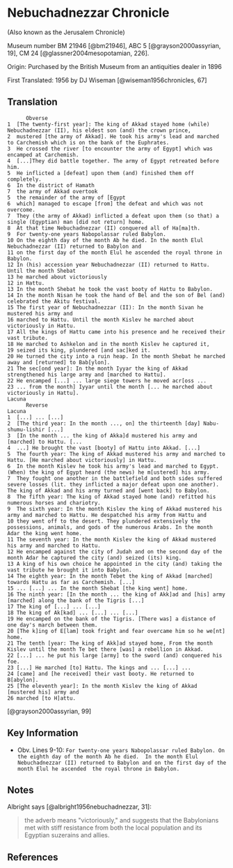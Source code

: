 # Nebuchadnezzar Chronicle

(Also known as the Jerusalem Chronicle)

Museum number BM 21946 [@bm21946], ABC 5 [@grayson2000assyrian, 19], CM 24 [@glassner2004mesopotamian, 226].

Origin: Purchased by the British Museum from an antiquities dealer in 1896

First Translated: 1956 by DJ Wiseman [@wiseman1956chronicles, 67]

## Translation
```
      Obverse
1  [The twenty-first year]: The king of Akkad stayed home (while) Nebuchadnezzar (II), his eldest son (and) the crown prince,
2  mustered [the army of Akkad]. He took his army's lead and marched to Carchemish which is on the bank of the Euphrates.
3  He crossed the river [to encounter the army of Egypt] which was encamped at Carchemish.
4  [...]They did battle together. The army of Egypt retreated before him.
5  He inflicted a [defeat] upon them (and) finished them off completely.
6  In the district of Hamath
7  the army of Akkad overtook
5  the remainder of the army of [Egypt
6  which] managed to escape [from] the defeat and which was not overcome.
7  They (the army of Akkad) inflicted a defeat upon them (so that) a single (Egyptian) man [did not return] home.
8  At that time Nebuchadnezzar (II) conquered all of Ha[ma]th.
9  For twenty-one years Nabopolassar ruled Babylon.
10 On the eighth day of the month Ab he died. In the month Elul Nebuchadnezzar (II) returned to Babylon and
11 on the first day of the month Elul he ascended the royal throne in Babylon.
12 In (his) accession year Nebuchadnezzar (II) returned to Hattu. Until the month Shebat
13 he marched about victoriously
12 in Hattu.
13 In the month Shebat he took the vast booty of Hattu to Babylon.
14 In the month Nisan he took the hand of Bel and the son of Bel (and) celebrated the Akitu festival.
15 The first year of Nebuchadnezzar (II): In the month Sivan he mustered his army and
16 marched to Hattu. Until the month Kislev he marched about victoriously in Hattu.
17 All the kings of Hattu came into his presence and he received their vast tribute.
18 He marched to Ashkelon and in the month Kislev he captured it,
19 seized its king, plundered [and sac]ked it.
20 He turned the city into a ruin heap. In the month Shebat he marched away and [returned] to Bab[ylon].
21 The sec[ond year]: In the month Iyyar the king of Akkad strengthened his large army and [marched to Hattu].
22 He encamped [...] ... large siege towers he moved acr[oss ...
23 ... from the month] Iyyar until the month [... he marched about victoriously in Hattu].
Lacuna
      Reverse
Lacuna
1  [...] ... [...]
2  [The third year: In the month ..., on] the thirteenth [day] Nabu-shumu-lishir [...]
3  [In the month ... the king of Akka]d mustered his army and [marched] to Hattu. [...
4  ...] He brought the vast [booty] of Hattu into Akkad. [...]
5  The fourth year: The king of Akkad mustered his army and marched to Hattu. [He marched about victoriously] in Hattu.
6  In the month Kislev he took his army's lead and marched to Egypt. (When) the king of Egypt heard (the news) he m[ustered] his army.
7  They fought one another in the battlefield and both sides suffered severe losses (lit. they inflicted a major defeat upon one another). The king of Akkad and his army turned and [went back] to Babylon.
8  The fifth year: The king of Akkad stayed home (and) refitted his numerous horses and chariotry.
9  The sixth year: In the month Kislev the king of Akkad mustered his army and marched to Hattu. He despatched his army from Hattu and
10 they went off to the desert. They plundered extensively the possessions, animals, and gods of the numerous Arabs. In the month Adar the king went home.
11 The seventh year: In the month Kislev the king of Akkad mustered his army and marched to Hattu.
12 He encamped against the city of Judah and on the second day of the month Adar he captured the city (and) seized (its) king.
13 A king of his own choice he appointed in the city (and) taking the vast tribute he brought it into Babylon.
14 The eighth year: In the month Tebet the king of Akkad [marched] towards Hattu as far as Carchemish. [...]
15 ... [...] ... In the month Shebat [the king went] home.
16 The ninth year: [In the month ... the king of Akk]ad and [his] army [marched] along the bank of the Tigris [...]
17 The king of [...] ... [...]
18 The king of Ak[kad] ... [...] ... [...]
19 He encamped on the bank of the Tigris. [There was] a distance of one day's march between them.
20 [The k]ing of E[lam] took fright and fear overcame him so he we[nt] home.
21 The tenth [year: The king of Akk]ad stayed home, From the month Kislev until the month Te bet there [was] a rebellion in Akkad.
22 [...] ... he put his large [army] to the sword (and) conquered his foe.
23 [...] He marched [to] Hattu. The kings and ... [...] ...
24 [came] and [he received] their vast booty. He returned to B[abylon].
25 [The eleventh year]: In the month Kislev the king of Akkad [mustered his] army and
26 marched [to H]attu.
```
[@grayson2000assyrian, 99]

## Key Information

- Obv. Lines 9-10: `For twenty-one years Nabopolassar ruled Babylon. On the eighth day of the month Ab he died. 
In the month Elul Nebuchadnezzar (II) returned to Babylon and on the first day of the month Elul he ascended 
the royal throne in Babylon.`

## Notes

Albright says [@albright1956nebuchadnezzar, 31]:

> the adverb means "victoriously," and suggests that the Babylonians met with stiff resistance
  from both the local population and its Egyptian suzerains and allies.

## References
